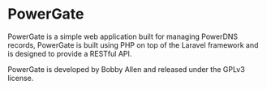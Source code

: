 PowerGate
=========

PowerGate is a simple web application built for managing PowerDNS records, PowerGate is built using PHP on top of the Laravel framework and is designed to provide a RESTful API.

PowerGate is developed by Bobby Allen and released under the GPLv3 license.


